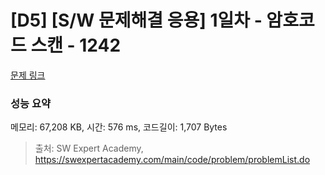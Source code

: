 # [D5] [S/W 문제해결 응용] 1일차 - 암호코드 스캔 - 1242 

[문제 링크](https://swexpertacademy.com/main/code/problem/problemDetail.do?contestProbId=AV15JEKKAM8CFAYD) 

### 성능 요약

메모리: 67,208 KB, 시간: 576 ms, 코드길이: 1,707 Bytes



> 출처: SW Expert Academy, https://swexpertacademy.com/main/code/problem/problemList.do